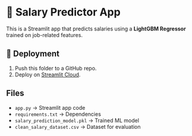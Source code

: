 # 💼 Salary Predictor App

This is a Streamlit app that predicts salaries using a **LightGBM Regressor** trained on job-related features.

## 🚀 Deployment
1. Push this folder to a GitHub repo.
2. Deploy on [Streamlit Cloud](https://share.streamlit.io).

## Files
- `app.py` → Streamlit app code
- `requirements.txt` → Dependencies
- `salary_prediction_model.pkl` → Trained ML model
- `clean_salary_dataset.csv` → Dataset for evaluation

